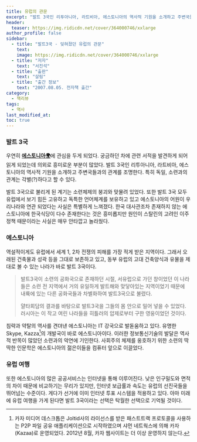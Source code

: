 ```yaml
---
title: 유럽의 관문
excerpt: "발트 3국인 리투아니아, 라트비아, 에스토니아의 역사적 기원을 소개하고 주변국들과의 관계를 조명한다. 특히 독일, 소련과의 관계는 각별(?)하다고 할 수 있다."
header:
  teaser: https://img.ridicdn.net/cover/364000746/xxlarge
author_profile: false
sidebar:
  - title: "발트3국 - 잊혀졌던 유럽의 관문"
    text:
    image: https://img.ridicdn.net/cover/364000746/xxlarge
  - title: "저자"
    text: "서진석"
  - title: "출판"
    text: "살림"
  - title: "출간 정보"
    text: "2007.08.05. 전자책 출간"
category:
  - 책리뷰
tags:
  - 역사
last_modified_at:
toc: true
---
```


### 발트 3국

우연히 [**에스토니아🌍**](https://www.google.com/maps/place/에스토니아/@58.5423125,20.4492361,6z/data=!3m1!4b1!4m5!3m4!1s0x4692949c82a04bfd:0x40ea9fba4fb425c3!8m2!3d58.595272!4d25.0136071)에 관심을 두게 되었다. 궁금하던 차에 관련 서적을 발견하게 되어 읽게 되었는데 의외로 흥미로운 부분이 많았다. 발트 3국인 리투아니아, 라트비아, 에스토니아의 역사적 기원을 소개하고 주변국들과의 관계를 조명한다. 특히 독일, 소련과의 관계는 각별(?)하다고 할 수 있다. 

발트 3국으로 불리게 된 계기는 소련체제의 붕괴와 맞물려 있었다. 또한 발트 3국 모두 유럽에서 보기 힘든 고유하고 독특한 언어체계를 보유하고 있고 에스토니아의 어원이 우리나라와 연관 되었다는 사실은 특별하게 느껴졌다. 한국 대사관조차 존재하지 않는 에스토니아에 한국식당이 다수 존재한다는 것은 흥미롭지만 원인이 스탈린의 고려인 이주 정책 때문이라는 사실은 매우 안타깝고 놀라웠다. 

### 에스토니아

역설적이게도 유럽에서 세계 1, 2차 전쟁의 피해를 가장 적게 받은 지역이다. 그래서 오래된 건축물과 성곽 등을 그대로 보존하고 있고, 동부 유럽의 고대 건축양식과 유물을 제대로 볼 수 있는 나라가 바로 발트 3국이다. 

> 발트3국이 소련의 공화국으로 존재하던 시절, 서유럽으로 가던 창이었던 이 나라들은 소련 전 지역에서 거의 유일하게 발트해와 맞닿아있는 지역이었기 때문에 내륙에 있는 다른 공화국들과 차별화하여 발트3국으로 불렸다. 
>
> 얄타회담의 결과를 바탕으로 발트3국을 그들의 몸 안으로 밀어 넣을 수 있었다. 러시아는 이 작고 여린 나라들을 히틀러의 압제로부터 구한 영웅이었던 것이다.

침략과 약탈의 역사를 견뎌낸 에스토니아는 IT 강국으로 발돋움하고 있다. 유명한 Skype, Kazza[^1]의 개발국이 바로 에스토니아이다. 이러한 정보통신기술의 발달은 역사적 반목이 많았던 소련과의 악연에 기인한다. 사회주의 체제를 옹호하기 위한 소련의 딱딱한 인문학은 에스토니아의 젊은이들을 컴퓨터 앞으로 이끌었다.

### 유럽 여행

또한 에스토니아의 많은 공공서비스는 인터넷을 통해 이루어진다. 낮은 인구밀도와 면적의 차이 때문에 비교하기는 무리가 있지만, 인터넷 보급률과 속도는 유럽의 선진국들을 뛰어넘는 수준이다. 게다가 선거에 이미 인터넷 투표 시스템을 적용하고 있다. 아마 미래에 유럽 여행을 가게 된다면 발트 3국이라는 선택은 탁월한 선택으로 기억될 것이다. 



[^1]: 카자 미디어 데스크톱은 Joltid사의 라이선스를 받은 패스트트랙 프로토콜을 사용하는 P2P 파일 공유 애플리케이션으로 시작하였으며 샤먼 네트웍스에 의해 카자(Kazaa)로 운영되었다. 2012년 8월, 카자 웹사이트는 더 이상 운영하지 않는다.





